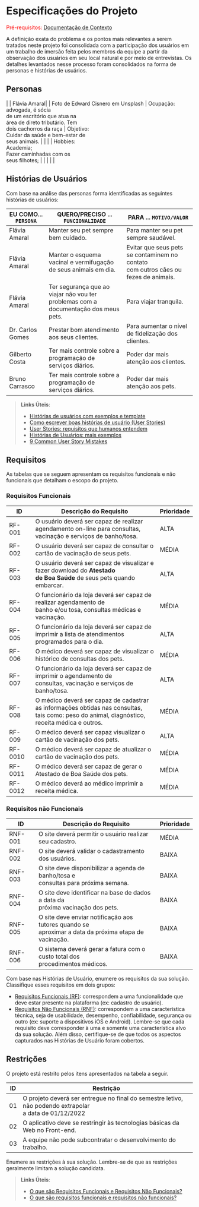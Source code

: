 # Especificações do Projeto

<span style="color:red">Pré-requisitos: <a href="1-Documentação de Contexto.md"> Documentação de Contexto</a></span>

A definição exata do problema e os pontos mais relevantes a serem tratados neste projeto foi consolidada com a participação dos usuários em um trabalho de imersão feita pelos membros da equipe a partir da observação dos usuários em seu local natural e por meio de entrevistas. Os detalhes levantados nesse processo foram consolidados na forma de personas e histórias de usuários.

## Personas

|                                     |                                                                                Flávia Amaral|
| Foto de Edward Cisnero em Unsplash  |  Ocupação: advogada, é sócia <br> de um escritório que atua na <br> área de direto tributário. Tem <br> dois cachorros da raça                        | Objetivo:<br> Cuidar da saúde e bem-estar de <br> seus animais. |
|                                     |                           | Hobbies: <br> Academia; <br> Fazer caminhadas com os <br> seus filhotes;
              |
|                                                               |
|                                                               |

## Histórias de Usuários

Com base na análise das personas forma identificadas as seguintes histórias de usuários:

|EU COMO... `PERSONA`| QUERO/PRECISO ... `FUNCIONALIDADE`      |PARA ... `MOTIVO/VALOR`                 |
|--------------------|-----------------------------------------|----------------------------------------|
|Flávia Amaral | Manter seu pet sempre bem cuidado.      | Para manter seu pet sempre saudável.    |
|Flávia Amaral | Manter o esquema vacinal e vermifugação <br> de seus animais em dia.| Evitar que seus pets se contaminem no contato <br> com outros cães ou fezes de animais. |                      
|Flávia Amaral    | Ter segurança que ao viajar não vou ter <br> problemas com a documentação dos meus pets. | Para viajar tranquila. |
|Dr. Carlos Gomes | Prestar bom atendimento aos seus clientes.  | Para aumentar o nível de fidelização dos clientes. |
|Gilberto Costa  | Ter mais controle sobre a programação de <br> serviços diários. | Poder dar mais atenção aos clientes. |
|Bruno Carrasco    | Ter mais controle sobre a programação de <br> serviços diários.   | Poder dar mais atenção aos pets. |


> **Links Úteis**:
> - [Histórias de usuários com exemplos e template](https://www.atlassian.com/br/agile/project-management/user-stories)
> - [Como escrever boas histórias de usuário (User Stories)](https://medium.com/vertice/como-escrever-boas-users-stories-hist%C3%B3rias-de-usu%C3%A1rios-b29c75043fac)
> - [User Stories: requisitos que humanos entendem](https://www.luiztools.com.br/post/user-stories-descricao-de-requisitos-que-humanos-entendem/)
> - [Histórias de Usuários: mais exemplos](https://www.reqview.com/doc/user-stories-example.html)
> - [9 Common User Story Mistakes](https://airfocus.com/blog/user-story-mistakes/)

## Requisitos

As tabelas que se seguem apresentam os requisitos funcionais e não funcionais que detalham o escopo do projeto.

### Requisitos Funcionais

|ID    | Descrição do Requisito  | Prioridade |
|------|-----------------------------------------|----|
|RF-001| O usuário deverá ser capaz de realizar agendamento on-line para consultas, <br> vacinação e serviços de banho/tosa. | ALTA | 
|RF-002| O usuário deverá ser capaz de consultar o cartão de vacinação de seus pets.   | MÉDIA |
|RF-003| O usuário deverá ser capaz de visualizar e fazer download do <strong>Atestado <br> de Boa Saúde</strong> de seus pets quando embarcar.| ALTA | 
|RF-004| O funcionário da loja deverá ser capaz de realizar agendamento de <br>banho e/ou tosa, consultas médicas e vacinação.   | MÉDIA |
|RF-005| O funcionário da loja deverá ser capaz de imprimir a lista de atendimentos <br> programados para o dia. | ALTA | 
|RF-006| O médico deverá ser capaz de visualizar o histórico de consultas dos pets.   | MÉDIA |
|RF-007| O funcionário da loja deverá ser capaz de imprimir o agendamento de <br> consultas, vacinação e serviços de banho/tosa. | ALTA | 
|RF-008| O médico deverá ser capaz de cadastrar as informações obtidas nas consultas, <br> tais como: peso do animal, diagnóstico, receita médica e outros.   | MÉDIA |
|RF-009| O médico deverá ser capaz visualizar o cartão de vacinação dos pets. | ALTA | 
|RF-0010| O médico deverá ser capaz de atualizar o cartão de vacinação dos pets.  | MÉDIA |
|RF-0011| O médico deverá ser capaz de gerar o Atestado de Boa Saúde dos pets.   | MÉDIA |
|RF-0012| O médico deverá ao médico imprimir a receita médica. | MÉDIA |

### Requisitos não Funcionais

|ID     | Descrição do Requisito  |Prioridade |
|-------|-------------------------|----|
|RNF-001| O site deverá permitir o usuário realizar seu cadastro. | MÉDIA | 
|RNF-002| O site deverá validar o cadastramento dos usuários. |  BAIXA | 
|RNF-003|O site deve disponibilizar a agenda de banho/tosa e <br>consultas para próxima semana. |  BAIXA |
|RNF-004| O site deve identificar na base de dados a data da <br>próxima vacinação dos pets. |  BAIXA |
|RNF-005| O site deve enviar notificação aos tutores quando se <br> aproximar a data da próxima etapa de vacinação. |  BAIXA |
|RNF-006| O sistema deverá gerar a fatura com o custo total dos <br> procedimentos médicos.|  BAIXA |

Com base nas Histórias de Usuário, enumere os requisitos da sua solução. Classifique esses requisitos em dois grupos:

- [Requisitos Funcionais
 (RF)](https://pt.wikipedia.org/wiki/Requisito_funcional):
 correspondem a uma funcionalidade que deve estar presente na
  plataforma (ex: cadastro de usuário).
- [Requisitos Não Funcionais
  (RNF)](https://pt.wikipedia.org/wiki/Requisito_n%C3%A3o_funcional):
  correspondem a uma característica técnica, seja de usabilidade,
  desempenho, confiabilidade, segurança ou outro (ex: suporte a
  dispositivos iOS e Android).
Lembre-se que cada requisito deve corresponder à uma e somente uma
característica alvo da sua solução. Além disso, certifique-se de que
todos os aspectos capturados nas Histórias de Usuário foram cobertos.

## Restrições

O projeto está restrito pelos itens apresentados na tabela a seguir.

|ID| Restrição                                             |
|--|-------------------------------------------------------|
|01| O projeto deverá ser entregue no final do semestre letivo, não podendo extrapolar <br>a data de 01/12/2022|
|02| O aplicativo deve se restringir às tecnologias básicas da Web no Front-end.  |
|03| A equipe não pode subcontratar o desenvolvimento do trabalho.  |


Enumere as restrições à sua solução. Lembre-se de que as restrições geralmente limitam a solução candidata.

> **Links Úteis**:
> - [O que são Requisitos Funcionais e Requisitos Não Funcionais?](https://codificar.com.br/requisitos-funcionais-nao-funcionais/)
> - [O que são requisitos funcionais e requisitos não funcionais?](https://analisederequisitos.com.br/requisitos-funcionais-e-requisitos-nao-funcionais-o-que-sao/)
